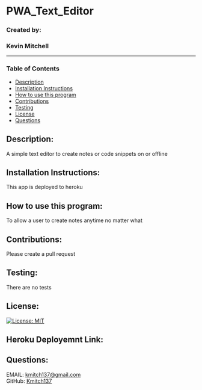  


# **PWA_Text_Editor**  
### Created by:  
### Kevin Mitchell  
_________________________
### Table of Contents
  - [Description](#description)
  - [Installation Instructions](#installation-instructions)
  - [How to use this program](#how-to-use-this-program)
  - [Contributions](#contributions)
  - [Testing](#testing)
  - [License](#license)
  - [Questions](#questions)



## **Description:**  
A simple text editor to create notes or code snippets on or offline  


## **Installation Instructions:**     
This app is deployed to heroku  
  

## **How to use this program:**  
To allow a user to create notes anytime no matter what  


## **Contributions:**  
Please create a pull request  


## **Testing:**  
There are no tests  


## **License:**  
[![License: MIT](https://img.shields.io/badge/License-MIT-yellow.svg)](https://github.com/git/git-scm.com/blob/main/MIT-LICENSE.txt)


## **Heroku Deployemnt Link:**  




## Questions:  
EMAIL: [kmitch137@gmail.com](mailto:kmitch137@gmail.com)  
GitHub: [Kmitch137](https://github.com/Kmitch137)
  